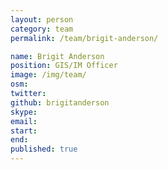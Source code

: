 ```yaml
---
layout: person
category: team
permalink: /team/brigit-anderson/

name: Brigit Anderson
position: GIS/IM Officer
image: /img/team/
osm:
twitter:
github: brigitanderson
skype:
email:
start:
end:
published: true
---
```

